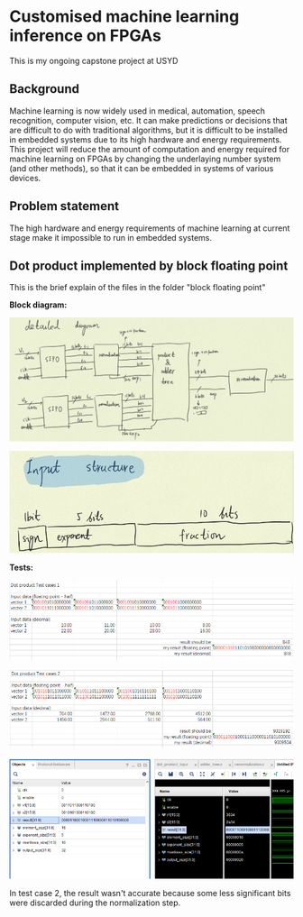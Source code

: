 # Customised machine learning inference on FPGAs

This is my ongoing capstone project at USYD

## Background

Machine learning is now widely used in medical, automation, speech recognition, computer vision, etc. It can make predictions or decisions that are difficult to do with traditional algorithms, but it is difficult to be installed in embedded systems due to its high hardware and energy requirements. This project will reduce the amount of computation and energy required for machine learning on FPGAs by changing the underlaying number system (and other methods), so that it can be embedded in systems of various devices.

## Problem statement

The high hardware and energy requirements of machine learning at current stage make it impossible to run in embedded systems.

## Dot product implemented by block floating point

This is the brief explain of the files in the folder "block floating point"

**Block diagram:**

![block diagram](./img/block_diagram.png)

![input](./img/input.png)

**Tests:**

![t1](./img/test1.png)

![t2](./img/test2.png)

![t3](./img/testing.png)

In test case 2, the result wasn't accurate because some less significant bits were discarded during the normalization step.





